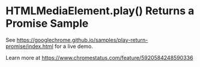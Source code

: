 HTMLMediaElement.play() Returns a Promise Sample
===
See https://googlechrome.github.io/samples/play-return-promise/index.html for a live demo.

Learn more at https://www.chromestatus.com/feature/5920584248590336
